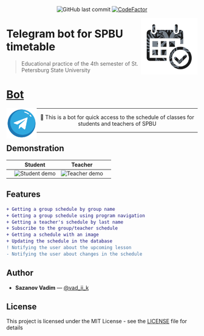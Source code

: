 <p align="center">
    <img alt="GitHub last commit"  src="https://img.shields.io/github/last-commit/vad-ii-k/timetable_SPBU_bot?logo=github">
    <a href="https://www.codefactor.io/repository/github/vad-ii-k/timetable_spbu_bot/overview/master">
        <img src="https://www.codefactor.io/repository/github/vad-ii-k/timetable_spbu_bot/badge/master" alt="CodeFactor" />
    </a>
</p>
<img alt="Bot logo" align="right" width="150" src="data/github/bot_logo.png"/>


# Telegram bot for SPBU timetable
> Educational practice of the 4th semester of St. Petersburg State University

# [Bot](https://t.me/timetable_SPBU_bot?start)
<div>
    <a href="https://t.me/timetable_SPBU_bot?start" target="_blank">
        <img alt="Telegram logo" align="left" src="data/github/telegram_logo.png" width="80">
  </a>
    <hr>
    <p align="center">🤖 This is a bot for quick access to the schedule of classes for students and teachers of SPBU</p>
    <hr>
</div>


## Demonstration
|     | Student                                       | Teacher                                       |     |
|-----|-----------------------------------------------|-----------------------------------------------|-----|
|     | ![Student demo](data/github/student_demo.gif) | ![Teacher demo](data/github/teacher_demo.gif) |     |


## Features
```diff
+ Getting a group schedule by group name
+ Getting a group schedule using program navigation
+ Getting a teacher's schedule by last name
+ Subscribe to the group/teacher schedule
+ Getting a schedule with an image
+ Updating the schedule in the database
! Notifying the user about the upcoming lesson
- Notifying the user about changes in the schedule
```

## Author
  * **Sazanov Vadim** — [@vad_ii_k](https://t.me/vad_ii_k)

## License
This project is licensed under the MIT License - see the [LICENSE](https://github.com/vad-ii-k/Timetable_SPBU_bot/blob/master/LICENSE) file for details
